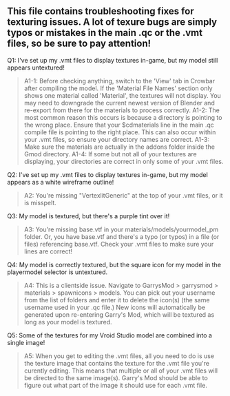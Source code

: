 ## This file contains troubleshooting fixes for texturing issues. A lot of texure bugs are simply typos or mistakes in the main .qc or the .vmt files, so be sure to pay attention!

Q1: I've set up my .vmt files to display textures in-game, but my model still appears untextured!

> A1-1: Before checking anything, switch to the 'View' tab in Crowbar after compiling the model. If the 'Material File Names' section only shows one material called 'Material', the textures will not display. You may need to downgrade the current newest version of Blender and re-export from there for the materials to process correctly.
> A1-2: The most common reason this occurs is because a directory is pointing to the wrong place. Ensure that your $cdmaterials line in the main .qc compile file is pointing to the right place. This can also occur within your .vmt files, so ensure your directory names are correct.
> A1-3: Make sure the materials are actually in the addons folder inside the Gmod directory.
> A1-4: If some but not all of your textures are displaying, your directories are correct in only some of your .vmt files.

Q2: I've set up my .vmt files to display textures in-game, but my model appears as a white wireframe outline!

> A2: You're missing "VertexlitGeneric" at the top of your .vmt files, or it is misspelt.

Q3: My model is textured, but there's a purple tint over it!

> A3: You're missing base.vtf in your materials/models/yourmodel_pm folder. Or, you have base.vtf and there's a typo (or typos) in a file (or files) referencing base.vtf. Check your .vmt files to make sure your lines are correct!

Q4: My model is correctly textured, but the square icon for my model in the playermodel selector is untextured.

> A4: This is a clientside issue. Navigate to GarrysMod > garrysmod > materials > spawnicons > models. You can pick out your username from the list of folders and enter it to delete the icon(s) (the same username used in your .qc file.) New icons will automatically be generated upon re-entering Garry's Mod, which will be textured as long as your model is textured.

Q5: Some of the textures for my Vroid Studio model are combined into a single image!

> A5: When you get to editing the .vmt files, all you need to do is use the texture image that contains the texture for the .vmt file you're curently editing. This means that multiple or all of your .vmt files will be directed to the same image(s). Garry's Mod should be able to figure out what part of the image it should use for each .vmt file.

